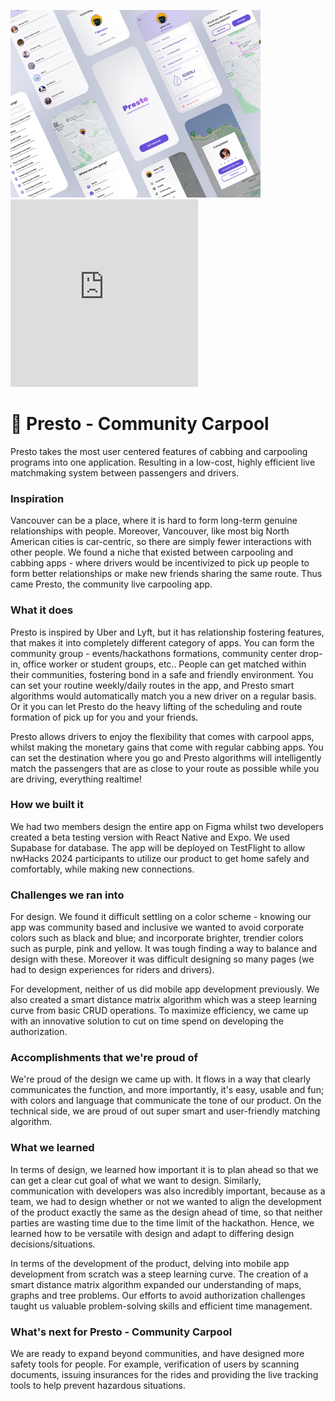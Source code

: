 <p float="left">
    <img src="./public/gallery.jpg" height="300"  />
    <iframe height="300" src="https://www.youtube.com/embed/oCDNvyAaHsU?si=CMeafqtD17YamoWl" title="YouTube video player" frameborder="0" allow="accelerometer; autoplay; clipboard-write; encrypted-media; gyroscope; picture-in-picture; web-share" referrerpolicy="strict-origin-when-cross-origin" allowfullscreen></iframe>
</p>


# 🌱 Presto - Community Carpool
Presto takes the most user centered features of cabbing and carpooling programs into one application. Resulting in a low-cost, highly efficient live matchmaking system between passengers and drivers.


### Inspiration
Vancouver can be a place, where it is hard to form long-term genuine relationships with people. Moreover, Vancouver, like most big North American cities is car-centric, so there are simply fewer interactions with other people. We found a niche that existed between carpooling and cabbing apps - where drivers would be incentivized to pick up people to form better relationships or make new friends sharing the same route. Thus came Presto, the community live carpooling app.

### What it does
Presto is inspired by Uber and Lyft, but it has relationship fostering features, that makes it into completely different category of apps. You can form the community group - events/hackathons formations, community center drop-in, office worker or student groups, etc.. People can get matched within their communities, fostering bond in a safe and friendly environment. You can set your routine weekly/daily routes in the app, and Presto smart algorithms would automatically match you a new driver on a regular basis. Or it you can let Presto do the heavy lifting of the scheduling and route formation of pick up for you and your friends.

Presto allows drivers to enjoy the flexibility that comes with carpool apps, whilst making the monetary gains that come with regular cabbing apps. You can set the destination where you go and Presto algorithms will intelligently match the passengers that are as close to your route as possible while you are driving, everything realtime!

### How we built it
We had two members design the entire app on Figma whilst two developers created a beta testing version with React Native and Expo. We used Supabase for database. The app will be deployed on TestFlight to allow nwHacks 2024 participants to utilize our product to get home safely and comfortably, while making new connections.

### Challenges we ran into
For design. We found it difficult settling on a color scheme - knowing our app was community based and inclusive we wanted to avoid corporate colors such as black and blue; and incorporate brighter, trendier colors such as purple, pink and yellow. It was tough finding a way to balance and design with these. Moreover it was difficult designing so many pages (we had to design experiences for riders and drivers).

For development, neither of us did mobile app development previously. We also created a smart distance matrix algorithm which was a steep learning curve from basic CRUD operations. To maximize efficiency, we came up with an innovative solution to cut on time spend on developing the authorization.

### Accomplishments that we're proud of
We're proud of the design we came up with. It flows in a way that clearly communicates the function, and more importantly, it's easy, usable and fun; with colors and language that communicate the tone of our product. On the technical side, we are proud of out super smart and user-friendly matching algorithm.

### What we learned
In terms of design, we learned how important it is to plan ahead so that we can get a clear cut goal of what we want to design. Similarly, communication with developers was also incredibly important, because as a team, we had to design whether or not we wanted to align the development of the product exactly the same as the design ahead of time, so that neither parties are wasting time due to the time limit of the hackathon. Hence, we learned how to be versatile with design and adapt to differing design decisions/situations.

In terms of the development of the product, delving into mobile app development from scratch was a steep learning curve. The creation of a smart distance matrix algorithm expanded our understanding of maps, graphs and tree problems. Our efforts to avoid authorization challenges taught us valuable problem-solving skills and efficient time management.

### What's next for Presto - Community Carpool
We are ready to expand beyond communities, and have designed more safety tools for people. For example, verification of users by scanning documents, issuing insurances for the rides and providing the live tracking tools to help prevent hazardous situations.
